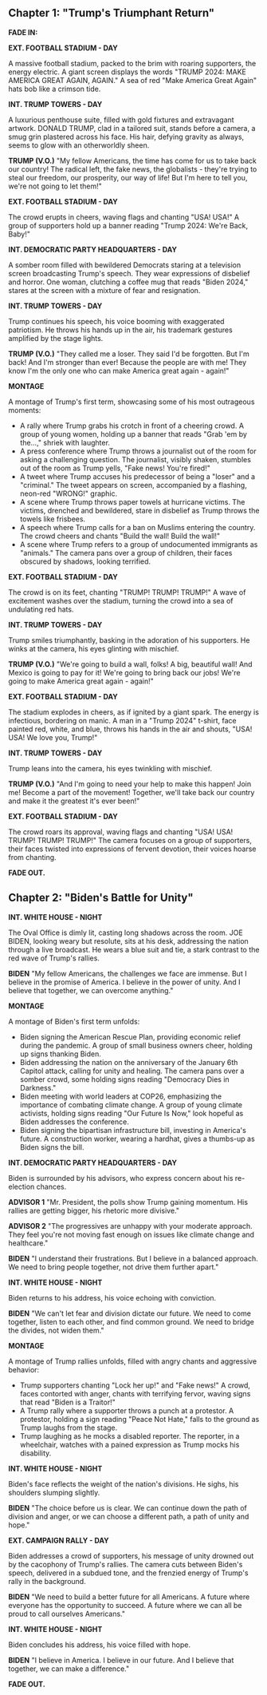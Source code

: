 ## Chapter 1: "Trump's Triumphant Return"

**FADE IN:**

**EXT. FOOTBALL STADIUM - DAY**

A massive football stadium, packed to the brim with roaring supporters, the energy electric. A giant screen displays the words "TRUMP 2024: MAKE AMERICA GREAT AGAIN, AGAIN."  A sea of red "Make America Great Again" hats bob like a crimson tide.

**INT. TRUMP TOWERS - DAY**

A luxurious penthouse suite, filled with gold fixtures and extravagant artwork. DONALD TRUMP, clad in a tailored suit, stands before a camera, a smug grin plastered across his face. His hair, defying gravity as always, seems to glow with an otherworldly sheen.

**TRUMP (V.O.)**
"My fellow Americans, the time has come for us to take back our country! The radical left, the fake news, the globalists - they're trying to steal our freedom, our prosperity, our way of life! But I'm here to tell you, we're not going to let them!" 

**EXT. FOOTBALL STADIUM - DAY**

The crowd erupts in cheers, waving flags and chanting "USA! USA!"  A group of supporters hold up a banner reading "Trump 2024: We're Back, Baby!" 

**INT. DEMOCRATIC PARTY HEADQUARTERS - DAY**

A somber room filled with bewildered Democrats staring at a television screen broadcasting Trump's speech. They wear expressions of disbelief and horror. One woman, clutching a coffee mug that reads "Biden 2024," stares at the screen with a mixture of fear and resignation.

**INT. TRUMP TOWERS - DAY**

Trump continues his speech, his voice booming with exaggerated patriotism. He throws his hands up in the air, his trademark gestures amplified by the stage lights.

**TRUMP (V.O.)**
"They called me a loser. They said I'd be forgotten. But I'm back! And I'm stronger than ever! Because the people are with me! They know I'm the only one who can make America great again - again!"

**MONTAGE**

A montage of Trump's first term, showcasing some of his most outrageous moments: 

* A rally where Trump grabs his crotch in front of a cheering crowd. A group of young women, holding up a banner that reads "Grab 'em by the…," shriek with laughter.
* A press conference where Trump throws a journalist out of the room for asking a challenging question. The journalist, visibly shaken, stumbles out of the room as Trump yells, "Fake news! You're fired!"
* A tweet where Trump accuses his predecessor of being a "loser" and a "criminal." The tweet appears on screen, accompanied by a flashing, neon-red "WRONG!" graphic.
* A scene where Trump throws paper towels at hurricane victims. The victims, drenched and bewildered, stare in disbelief as Trump throws the towels like frisbees. 
* A speech where Trump calls for a ban on Muslims entering the country. The crowd cheers and chants "Build the wall! Build the wall!"
* A scene where Trump refers to a group of undocumented immigrants as "animals." The camera pans over a group of children, their faces obscured by shadows, looking terrified.

**EXT. FOOTBALL STADIUM - DAY**

The crowd is on its feet, chanting "TRUMP! TRUMP! TRUMP!"  A wave of excitement washes over the stadium, turning the crowd into a sea of undulating red hats.

**INT. TRUMP TOWERS - DAY**

Trump smiles triumphantly, basking in the adoration of his supporters. He winks at the camera, his eyes glinting with mischief.

**TRUMP (V.O.)**
"We're going to build a wall, folks! A big, beautiful wall! And Mexico is going to pay for it! We're going to bring back our jobs! We're going to make America great again - again!"

**EXT. FOOTBALL STADIUM - DAY**

The stadium explodes in cheers, as if ignited by a giant spark. The energy is infectious, bordering on manic. A man in a "Trump 2024" t-shirt, face painted red, white, and blue, throws his hands in the air and shouts, "USA! USA! We love you, Trump!"

**INT. TRUMP TOWERS - DAY**

Trump leans into the camera, his eyes twinkling with mischief.

**TRUMP (V.O.)**
"And I'm going to need your help to make this happen! Join me! Become a part of the movement! Together, we'll take back our country and make it the greatest it's ever been!"

**EXT. FOOTBALL STADIUM - DAY**

The crowd roars its approval, waving flags and chanting "USA! USA! TRUMP! TRUMP! TRUMP!"  The camera focuses on a group of supporters, their faces twisted into expressions of fervent devotion, their voices hoarse from chanting.

**FADE OUT.** 


## Chapter 2: "Biden's Battle for Unity"

**INT. WHITE HOUSE - NIGHT**

The Oval Office is dimly lit, casting long shadows across the room. JOE BIDEN, looking weary but resolute, sits at his desk, addressing the nation through a live broadcast. He wears a blue suit and tie, a stark contrast to the red wave of Trump's rallies. 

**BIDEN**
"My fellow Americans, the challenges we face are immense. But I believe in the promise of America. I believe in the power of unity. And I believe that together, we can overcome anything."

**MONTAGE**

A montage of Biden's first term unfolds:

* Biden signing the American Rescue Plan, providing economic relief during the pandemic. A group of small business owners cheer, holding up signs thanking Biden.
* Biden addressing the nation on the anniversary of the January 6th Capitol attack, calling for unity and healing.  The camera pans over a somber crowd, some holding signs reading "Democracy Dies in Darkness."
* Biden meeting with world leaders at COP26, emphasizing the importance of combating climate change.  A group of young climate activists, holding signs reading "Our Future Is Now," look hopeful as Biden addresses the conference. 
* Biden signing the bipartisan infrastructure bill, investing in America's future.  A construction worker, wearing a hardhat, gives a thumbs-up as Biden signs the bill. 

**INT. DEMOCRATIC PARTY HEADQUARTERS - DAY**

Biden is surrounded by his advisors, who express concern about his re-election chances.

**ADVISOR 1**
"Mr. President, the polls show Trump gaining momentum. His rallies are getting bigger, his rhetoric more divisive."

**ADVISOR 2**
"The progressives are unhappy with your moderate approach. They feel you're not moving fast enough on issues like climate change and healthcare."

**BIDEN**
"I understand their frustrations. But I believe in a balanced approach. We need to bring people together, not drive them further apart."

**INT. WHITE HOUSE - NIGHT**

Biden returns to his address, his voice echoing with conviction.

**BIDEN**
"We can't let fear and division dictate our future. We need to come together, listen to each other, and find common ground. We need to bridge the divides, not widen them."

**MONTAGE**

A montage of Trump rallies unfolds, filled with angry chants and aggressive behavior:

* Trump supporters chanting "Lock her up!" and "Fake news!"  A crowd, faces contorted with anger, chants with terrifying fervor, waving signs that read "Biden is a Traitor!"
* A Trump rally where a supporter throws a punch at a protestor.  A protestor, holding a sign reading "Peace Not Hate," falls to the ground as Trump laughs from the stage.
* Trump laughing as he mocks a disabled reporter.  The reporter, in a wheelchair, watches with a pained expression as Trump mocks his disability.

**INT. WHITE HOUSE - NIGHT**

Biden's face reflects the weight of the nation's divisions.  He sighs, his shoulders slumping slightly.

**BIDEN**
"The choice before us is clear. We can continue down the path of division and anger, or we can choose a different path, a path of unity and hope."

**EXT. CAMPAIGN RALLY - DAY**

Biden addresses a crowd of supporters, his message of unity drowned out by the cacophony of Trump's rallies.  The camera cuts between Biden's speech, delivered in a subdued tone, and the frenzied energy of Trump's rally in the background.

**BIDEN**
"We need to build a better future for all Americans. A future where everyone has the opportunity to succeed. A future where we can all be proud to call ourselves Americans."

**INT. WHITE HOUSE - NIGHT**

Biden concludes his address, his voice filled with hope.

**BIDEN**
"I believe in America. I believe in our future. And I believe that together, we can make a difference."

**FADE OUT.** 

